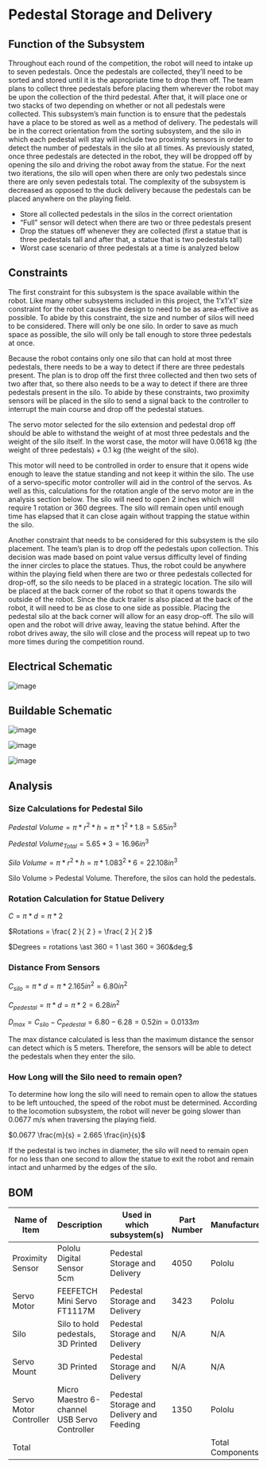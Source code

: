 # Pedestal Storage and Delivery

## Function of the Subsystem
Throughout each round of the competition, the robot will need to intake up to seven pedestals. Once the pedestals are collected, they’ll need to be sorted and stored until it is the appropriate time to drop them off. The team plans to collect three pedestals before placing them wherever the robot may be upon the collection of the third pedestal. After that, it will place one or two stacks of two depending on whether or not all pedestals were collected. 
This subsystem’s main function is to ensure that the pedestals have a place to be stored as well as a method of delivery. The pedestals will be in the correct orientation from the sorting subsystem, and the silo in which each pedestal will stay will include two proximity sensors in order to detect the number of pedestals in the silo at all times. As previously stated, once three pedestals are detected in the robot, they will be dropped off by opening the silo and driving the robot away from the statue. For the next two iterations, the silo will open when there are only two pedestals since there are only seven pedestals total. The complexity of the subsystem is decreased as opposed to the duck delivery because the pedestals can be placed anywhere on the playing field. 
- Store all collected pedestals in the silos in the correct orientation	
- “Full” sensor will detect when there are two or three pedestals present 
- Drop the statues off whenever they are collected (first a statue that is three pedestals tall and after that, a statue that is two pedestals tall)
- Worst case scenario of three pedestals at a time is analyzed below

## Constraints
The first constraint for this subsystem is the space available within the robot. Like many other subsystems included in this project, the 1’x1’x1’ size constraint for the robot causes the design to need to be as area-effective as possible. To abide by this constraint, the size and number of silos will need to be considered. There will only be one silo. In order to save as much space as possible, the silo will only be tall enough to store three pedestals at once.  

Because the robot contains only one silo that can hold at most three pedestals, there needs to be a way to detect if there are three pedestals present. The plan is to drop off the first three collected and then two sets of two after that, so there also needs to be a way to detect if there are three pedestals present in the silo. To abide by these constraints, two proximity sensors will be placed in the silo to send a signal back to the controller to interrupt the main course and drop off the pedestal statues. 

The servo motor selected for the silo extension and pedestal drop off should be able to withstand the weight of at most three pedestals and the weight of the silo itself. In the worst case, the motor will have 0.0618 kg (the weight of three pedestals) + 0.1 kg (the weight of the silo).

This motor will need to be controlled in order to ensure that it opens wide enough to leave the statue standing and not keep it within the silo. The use of a servo-specific motor controller will aid in the control of the servos. As well as this, calculations for the rotation angle of the servo motor are in the analysis section below. The silo will need to open 2 inches which will require 1 rotation or 360 degrees. The silo will remain open until enough time has elapsed that it can close again without trapping the statue within the silo.

Another constraint that needs to be considered for this subsystem is the silo placement. The team’s plan is to drop off the pedestals upon collection. This decision was made based on point value versus difficulty level of finding the inner circles to place the statues. Thus, the robot could be anywhere within the playing field when there are two or three pedestals collected for drop-off, so the silo needs to be placed in a strategic location. The silo will be placed at the back corner of the robot so that it opens towards the outside of the robot. Since the duck trailer is also placed at the back of the robot, it will need to be as close to one side as possible. Placing the pedestal silo at the back corner will allow for an easy drop-off. The silo will open and the robot will drive away, leaving the statue behind. After the robot drives away, the silo will close and the process will repeat up to two more times during the competition round.

## Electrical Schematic

![image](https://user-images.githubusercontent.com/112424739/213763728-cefd6d52-0207-4277-8a8a-7375e14ff809.png)


## Buildable Schematic

![image](https://user-images.githubusercontent.com/112424739/213576212-9a67606e-6bfd-4f47-9b77-9e765276380f.png)

![image](https://user-images.githubusercontent.com/112424739/213576274-2bf06847-a65c-4937-8941-d07af3cfdbbf.png)

![image](https://user-images.githubusercontent.com/112424739/213576352-f804ddae-cf98-4ab0-96b0-ac3213059855.png)


## Analysis
### Size Calculations for Pedestal Silo

$Pedestal\ Volume = \pi \ast r^{2} \ast h = \pi \ast 1^{2} \ast 1.8 = 5.65 in^{3}$

$Pedestal\ Volume_{Total} = 5.65 \ast 3 = 16.96 in^{3}$

$Silo\ Volume = \pi \ast r^{2} \ast h = \pi \ast 1.083^{2} \ast 6 = 22.108 in^{3}$

Silo Volume > Pedestal Volume. Therefore, the silos can hold the pedestals.

### Rotation Calculation for Statue Delivery

$C = \pi \ast d = \pi \ast 2$

$Rotations = \frac{ 2 }{ 2 } = \frac{ 2 }{ 2 }$

$Degrees = rotations \ast 360 = 1 \ast 360 = 360&deg;$

### Distance From Sensors

$C_{silo} = \pi \ast d = \pi \ast 2.165 in^{2} = 6.80 in^{2}$

$C_{pedestal} = \pi \ast d = \pi \ast 2 = 6.28 in^{2}$

$D_{max} = C_{silo} - C_{pedestal} = 6.80 - 6.28 = 0.52 in = 0.0133 m$

The max distance calculated is less than the maximum distance the sensor can detect which is 5 meters. Therefore, the sensors will be able to detect the pedestals when they enter the silo.

### How Long will the Silo need to remain open?

To determine how long the silo will need to remain open to allow the statues to be left untouched, the speed of the robot must be determined. According to the locomotion subsystem, the robot will never be going slower than 0.0677 m/s when traversing the playing field. 

$0.0677 \frac{m}{s} = 2.665 \frac{in}{s}$

If the pedestal is two inches in diameter, the silo will need to remain open for no less than one second to allow the statue to exit the robot and remain intact and unharmed by the edges of the silo.

## BOM
| Name of Item           | Description                                  | Used in which subsystem(s)                | Part Number | Manufacturer     | Quantity | Price      | Total |
|------------------------|----------------------------------------------|-------------------------------------------|-------------|------------------|----------|------------|-------|
| Proximity Sensor       | Pololu Digital Sensor 5cm                    | Pedestal Storage and Delivery             | 4050        | Pololu           | 2        | 12.95      | 25.9  |
| Servo Motor            | FEEFETCH Mini Servo FT1117M                  | Pedestal Storage and Delivery             | 3423        | Pololu           | 1        | 9.95       | 9.95  |
| Silo                   | Silo to hold pedestals, 3D Printed           | Pedestal Storage and Delivery             | N/A         | N/A              | 1        | 0          | 0     |
| Servo Mount            | 3D Printed                                   | Pedestal Storage and Delivery             | N/A         | N/A              | 1        | 0          | 0     |
| Servo Motor Controller | Micro Maestro 6-channel USB Servo Controller | Pedestal Storage and Delivery and Feeding | 1350        | Pololu           | 1        | 39.95      | 39.95 |
| Total                  |                                              |                                           |             | Total Components | 6        | Total Cost | 75.8  |

